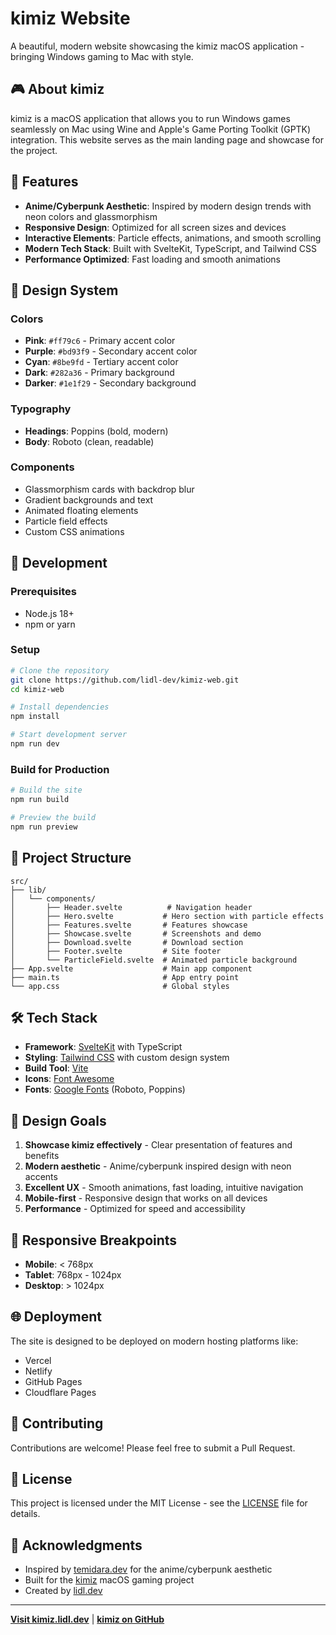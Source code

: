 # kimiz Website

A beautiful, modern website showcasing the kimiz macOS application - bringing Windows gaming to Mac with style.

## 🎮 About kimiz

kimiz is a macOS application that allows you to run Windows games seamlessly on Mac using Wine and Apple's Game Porting Toolkit (GPTK) integration. This website serves as the main landing page and showcase for the project.

## 🌟 Features

- **Anime/Cyberpunk Aesthetic**: Inspired by modern design trends with neon colors and glassmorphism
- **Responsive Design**: Optimized for all screen sizes and devices
- **Interactive Elements**: Particle effects, animations, and smooth scrolling
- **Modern Tech Stack**: Built with SvelteKit, TypeScript, and Tailwind CSS
- **Performance Optimized**: Fast loading and smooth animations

## 🎨 Design System

### Colors
- **Pink**: `#ff79c6` - Primary accent color
- **Purple**: `#bd93f9` - Secondary accent color  
- **Cyan**: `#8be9fd` - Tertiary accent color
- **Dark**: `#282a36` - Primary background
- **Darker**: `#1e1f29` - Secondary background

### Typography
- **Headings**: Poppins (bold, modern)
- **Body**: Roboto (clean, readable)

### Components
- Glassmorphism cards with backdrop blur
- Gradient backgrounds and text
- Animated floating elements
- Particle field effects
- Custom CSS animations

## 🚀 Development

### Prerequisites
- Node.js 18+ 
- npm or yarn

### Setup
```bash
# Clone the repository
git clone https://github.com/lidl-dev/kimiz-web.git
cd kimiz-web

# Install dependencies
npm install

# Start development server
npm run dev
```

### Build for Production
```bash
# Build the site
npm run build

# Preview the build
npm run preview
```

## 📁 Project Structure

```
src/
├── lib/
│   └── components/
│       ├── Header.svelte          # Navigation header
│       ├── Hero.svelte           # Hero section with particle effects
│       ├── Features.svelte       # Features showcase
│       ├── Showcase.svelte       # Screenshots and demo
│       ├── Download.svelte       # Download section
│       ├── Footer.svelte         # Site footer
│       └── ParticleField.svelte  # Animated particle background
├── App.svelte                    # Main app component
├── main.ts                       # App entry point
└── app.css                       # Global styles
```

## 🛠️ Tech Stack

- **Framework**: [SvelteKit](https://kit.svelte.dev/) with TypeScript
- **Styling**: [Tailwind CSS](https://tailwindcss.com/) with custom design system
- **Build Tool**: [Vite](https://vitejs.dev/)
- **Icons**: [Font Awesome](https://fontawesome.com/)
- **Fonts**: [Google Fonts](https://fonts.google.com/) (Roboto, Poppins)

## 🎯 Design Goals

1. **Showcase kimiz effectively** - Clear presentation of features and benefits
2. **Modern aesthetic** - Anime/cyberpunk inspired design with neon accents
3. **Excellent UX** - Smooth animations, fast loading, intuitive navigation
4. **Mobile-first** - Responsive design that works on all devices
5. **Performance** - Optimized for speed and accessibility

## 📱 Responsive Breakpoints

- **Mobile**: < 768px
- **Tablet**: 768px - 1024px  
- **Desktop**: > 1024px

## 🌐 Deployment

The site is designed to be deployed on modern hosting platforms like:

- Vercel
- Netlify
- GitHub Pages
- Cloudflare Pages

## 🤝 Contributing

Contributions are welcome! Please feel free to submit a Pull Request.

## 📄 License

This project is licensed under the MIT License - see the [LICENSE](LICENSE) file for details.

## 🙏 Acknowledgments

- Inspired by [temidara.dev](https://temidara.dev) for the anime/cyberpunk aesthetic
- Built for the [kimiz](https://github.com/lidl-dev/kimiz) macOS gaming project
- Created by [lidl.dev](https://lidl.dev)

---

**[Visit kimiz.lidl.dev](https://kimiz.lidl.dev)** | **[kimiz on GitHub](https://github.com/lidl-dev/kimiz)**
